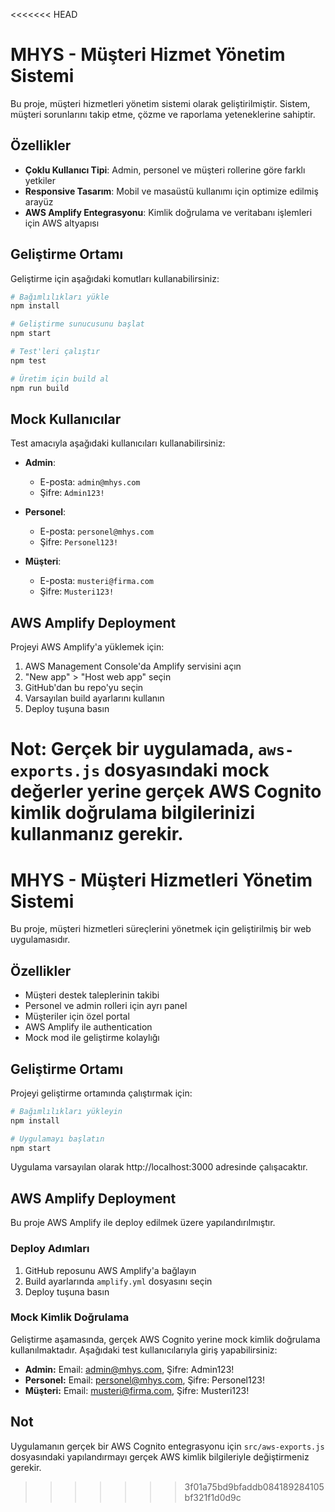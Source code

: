 <<<<<<< HEAD
# MHYS - Müşteri Hizmet Yönetim Sistemi

Bu proje, müşteri hizmetleri yönetim sistemi olarak geliştirilmiştir. Sistem, müşteri sorunlarını takip etme, çözme ve raporlama yeteneklerine sahiptir.

## Özellikler

- **Çoklu Kullanıcı Tipi**: Admin, personel ve müşteri rollerine göre farklı yetkiler
- **Responsive Tasarım**: Mobil ve masaüstü kullanımı için optimize edilmiş arayüz
- **AWS Amplify Entegrasyonu**: Kimlik doğrulama ve veritabanı işlemleri için AWS altyapısı

## Geliştirme Ortamı

Geliştirme için aşağıdaki komutları kullanabilirsiniz:

```bash
# Bağımlılıkları yükle
npm install

# Geliştirme sunucusunu başlat
npm start

# Test'leri çalıştır
npm test

# Üretim için build al
npm run build
```

## Mock Kullanıcılar

Test amacıyla aşağıdaki kullanıcıları kullanabilirsiniz:

- **Admin**: 
  - E-posta: `admin@mhys.com`
  - Şifre: `Admin123!`

- **Personel**: 
  - E-posta: `personel@mhys.com`
  - Şifre: `Personel123!`

- **Müşteri**: 
  - E-posta: `musteri@firma.com`
  - Şifre: `Musteri123!`

## AWS Amplify Deployment

Projeyi AWS Amplify'a yüklemek için:

1. AWS Management Console'da Amplify servisini açın
2. "New app" > "Host web app" seçin
3. GitHub'dan bu repo'yu seçin
4. Varsayılan build ayarlarını kullanın
5. Deploy tuşuna basın

Not: Gerçek bir uygulamada, `aws-exports.js` dosyasındaki mock değerler yerine gerçek AWS Cognito kimlik doğrulama bilgilerinizi kullanmanız gerekir.
=======
# MHYS - Müşteri Hizmetleri Yönetim Sistemi

Bu proje, müşteri hizmetleri süreçlerini yönetmek için geliştirilmiş bir web uygulamasıdır.

## Özellikler

- Müşteri destek taleplerinin takibi
- Personel ve admin rolleri için ayrı panel
- Müşteriler için özel portal
- AWS Amplify ile authentication
- Mock mod ile geliştirme kolaylığı

## Geliştirme Ortamı

Projeyi geliştirme ortamında çalıştırmak için:

```bash
# Bağımlılıkları yükleyin
npm install

# Uygulamayı başlatın
npm start
```

Uygulama varsayılan olarak http://localhost:3000 adresinde çalışacaktır.

## AWS Amplify Deployment

Bu proje AWS Amplify ile deploy edilmek üzere yapılandırılmıştır.

### Deploy Adımları

1. GitHub reposunu AWS Amplify'a bağlayın
2. Build ayarlarında `amplify.yml` dosyasını seçin
3. Deploy tuşuna basın

### Mock Kimlik Doğrulama

Geliştirme aşamasında, gerçek AWS Cognito yerine mock kimlik doğrulama kullanılmaktadır. Aşağıdaki test kullanıcılarıyla giriş yapabilirsiniz:

- **Admin:** Email: admin@mhys.com, Şifre: Admin123!
- **Personel:** Email: personel@mhys.com, Şifre: Personel123!
- **Müşteri:** Email: musteri@firma.com, Şifre: Musteri123!

## Not

Uygulamanın gerçek bir AWS Cognito entegrasyonu için `src/aws-exports.js` dosyasındaki yapılandırmayı gerçek AWS kimlik bilgileriyle değiştirmeniz gerekir.
>>>>>>> 3f01a75bd9bfaddb084189284105bf321f1d0d9c
